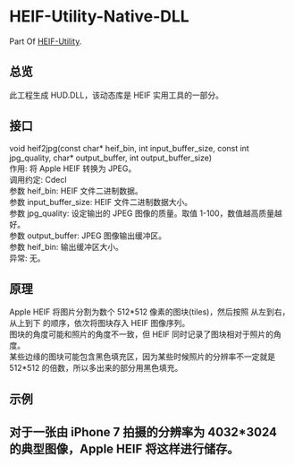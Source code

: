 # HEIF-Utility-Native-DLL
Part Of <a href="https://github.com/liuziangexit/HEIF-Utility">HEIF-Utility</a>.<br>

<h2>总览</h2>
此工程生成 HUD.DLL，该动态库是 HEIF 实用工具的一部分。<br>

<h2>接口</h2>
void heif2jpg(const char* heif_bin, int input_buffer_size, const int jpg_quality, char* output_buffer, int output_buffer_size)<br>
作用: 将 Apple HEIF 转换为 JPEG。<br>
调用约定: Cdecl<br>
参数 heif_bin: HEIF 文件二进制数据。<br>
参数 input_buffer_size: HEIF 文件二进制数据大小。<br>
参数 jpg_quality: 设定输出的 JPEG 图像的质量。取值 1-100，数值越高质量越好。<br>
参数 output_buffer: JPEG 图像输出缓冲区。<br>
参数 heif_bin: 输出缓冲区大小。<br>
异常: 无。<br>

<h2>原理</h2>
Apple HEIF 将图片分割为数个 512*512 像素的图块(tiles)，然后按照 从左到右，从上到下 的顺序，依次将图块存入 HEIF 图像序列。<br>
图块的角度可能和照片的角度不一致，但 HEIF 同时记录了图块相对于照片的角度。<br>
某些边缘的图块可能包含黑色填充区，因为某些时候照片的分辨率不一定就是 512*512 的倍数，所以多出来的部分用黑色填充。<br>

<h2>示例<h2>
对于一张由 iPhone 7 拍摄的分辨率为 4032*3024 的典型图像，Apple HEIF 将这样进行储存。
